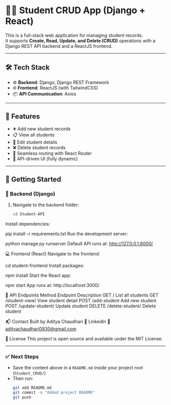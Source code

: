 # 🧑‍🎓 Student CRUD App (Django + React)

This is a full-stack web application for managing student records.  
It supports **Create, Read, Update, and Delete (CRUD)** operations with a Django REST API backend and a ReactJS frontend.

---

## 🛠️ Tech Stack

- ⚙️ **Backend**: Django, Django REST Framework
- 🌐 **Frontend**: ReactJS (with TailwindCSS)
- 📦 **API Communication**: Axios

---

## 📸 Features

- ➕ Add new student records
- 📋 View all students
- 📝 Edit student details
- ❌ Delete student records
- 🔁 Seamless routing with React Router
- 📡 API-driven UI (fully dynamic)

---

## 🚀 Getting Started

### 🔧 Backend (Django)

1. Navigate to the backend folder:
   ```bash
   cd Student-API
Install dependencies:

pip install -r requirements.txt
Run the development server:

python manage.py runserver
Default API runs at: http://127.0.0.1:8000/

💻 Frontend (React)
Navigate to the frontend:

cd student-frontend
Install packages:

npm install
Start the React app:

npm start
App runs at: http://localhost:3000/

🔗 API Endpoints
Method	Endpoint	Description
GET	/	List all students
GET	/student-view/<id>	View student detail
POST	/add-student	Add new student
POST	/update-student/<id>	Update student
DELETE	/delete-student/<id>	Delete student

📬 Contact
Built by Aditya Chaudhari
💼 LinkedIn
📧 adityachaudhari0930@gmail.com

📝 License
This project is open source and available under the MIT License.

---

### ✅ Next Steps

- Save the content above in a `README.md` inside your project root (`Student_CRUD/`)
- Then run:
  ```bash
  git add README.md
  git commit -m "Added project README"
  git push
